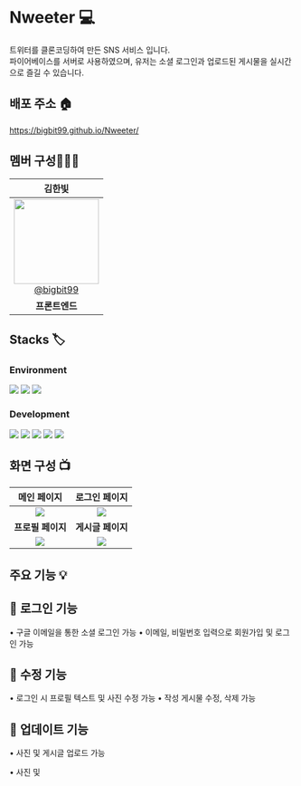 # Nweeter 💻
트위터를 클론코딩하여 만든 SNS 서비스 입니다.<br />
파이어베이스를 서버로 사용하였으며, 유저는 소셜 로그인과 업로드된 게시물을 실시간으로 즐길 수 있습니다.


## 배포 주소 🏠
https://bigbit99.github.io/Nweeter/


## 멤버 구성👩🏻‍💻
| **김한빛** | 
|  :------: |
| [<img src="https://user-images.githubusercontent.com/108947985/235067739-299417f3-d4fb-4c91-a9c4-c1c2e6405edf.png" width=150> <br/> @bigbit99](https://github.com/bigbit99) | 
| **프론트엔드** | 


## Stacks 🏷
### Environment 
<img src="https://img.shields.io/badge/Visual Studio Code-007ACC?style=for-the-badge&logo=Visual Studio Code&logoColor=white"> <img src="https://img.shields.io/badge/Git-F05032?style=for-the-badge&logo=Git&logoColor=white"> <img src="https://img.shields.io/badge/GitHub-181717?style=for-the-badge&logo=GitHub&logoColor=white">
 
### Development 
<img src="https://img.shields.io/badge/Firebase-FFCA28?style=for-the-badge&logo=Firebase&logoColor=black"> <img src="https://img.shields.io/badge/TypeScript-3178C6?style=for-the-badge&logo=TypeScript&logoColor=white"> <img src="https://img.shields.io/badge/React-000000?style=for-the-badge&logo=React&logoColor=white"> <img src="https://img.shields.io/badge/Bootstrap-7952B3?style=for-the-badge&logo=Bootstrap&logoColor=white"> <img src="https://img.shields.io/badge/CSS3-CC6699?style=for-the-badge&logo=CSS3&logoColor=white">


## 화면 구성 📺
| **메인 페이지** | **로그인 페이지** |
| :-----------: | :-----------: |
| <img src="https://user-images.githubusercontent.com/108947985/235084059-9ebceae0-1974-4f8c-b141-e4b7b7cb6d9a.png"> | <img src="https://user-images.githubusercontent.com/108947985/235084150-38d5023f-8bc0-42fd-97d2-89b8d12a5572.png"> |
| **프로필 페이지** | **게시글 페이지** |
| <img src="https://user-images.githubusercontent.com/108947985/235084713-bc7edaec-4ddd-421d-8513-2875ea3e0145.png"> | <img src="https://user-images.githubusercontent.com/108947985/235084774-f8029491-3846-487b-99f2-4d0524ec11ce.png"> |

## 주요 기능 💡
## 🔌 로그인 기능 
• 구글 이메일을 통한 소셜 로그인 가능 
• 이메일, 비밀번호 입력으로 회원가입 및 로그인 가능 

## 🔌 수정 기능 
• 로그인 시 프로필 텍스트 및 사진 수정 가능 
• 작성 게시물 수정, 삭제 가능 

## 🔌 업데이트 기능 
• 사진 및 게시글 업로드 가능 

• 사진 및 
